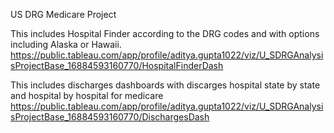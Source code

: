 US DRG Medicare Project

This includes Hospital Finder according to the DRG codes and with options including Alaska or Hawaii.
https://public.tableau.com/app/profile/aditya.gupta1022/viz/U_SDRGAnalysisProjectBase_16884593160770/HospitalFinderDash

This includes discharges dashboards with discarges hospital state by state and hospital by hospital for medicare 
https://public.tableau.com/app/profile/aditya.gupta1022/viz/U_SDRGAnalysisProjectBase_16884593160770/DischargesDash
